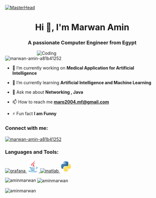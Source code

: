 [![MasterHead](https://user-images.githubusercontent.com/35267447/206916906-9bfb66d9-c419-44c2-908a-4885e610425f.gif)](https://my_website)
<h1 align="center">Hi 👋, I'm Marwan Amin</h1>
<h3 align="center">A passionate Computer Engineer from Egypt</h3>
<img align="right" alt="Coding" width="400" src="https://media1.giphy.com/media/v1.Y2lkPTc5MGI3NjExcTJkZXF5ODhjdG1jZ3ZuaGdmdmdpcDR6cWJtY2xrOXA5NWtzbDF1ciZlcD12MV9pbnRlcm5hbF9naWZfYnlfaWQmY3Q9Zw/qgQUggAC3Pfv687qPC/giphy.gif">

<p align="left"> <img src="https://komarev.com/ghpvc/?username=aminmarwan&label=Profile%20views&color=0e75b6&style=flat" alt="marwan-amin-a81b41252" /> </p>

- 🔭 I’m currently working on **Medical Application for Artificial Intelligence**

- 🌱 I’m currently learning **Artificial Intelligence and Machine Learning**

- 💬 Ask me about **Networking , Java**

- 📫 How to reach me **maro2004.mf@gmail.com**

- ⚡ Fun fact **I am Funny**

<h3 align="left">Connect with me:</h3>
<p align="left">
<a href="https://linkedin.com/in/marwan-amin-a81b41252" target="blank"><img align="center" src="https://raw.githubusercontent.com/rahuldkjain/github-profile-readme-generator/master/src/images/icons/Social/linked-in-alt.svg" alt="marwan-amin-a81b41252" height="30" width="40" /></a>
</p>

<h3 align="left">Languages and Tools:</h3>
<p align="left"> <a href="https://grafana.com" target="_blank" rel="noreferrer"> <img src="https://www.vectorlogo.zone/logos/grafana/grafana-icon.svg" alt="grafana" width="40" height="40"/> </a> <a href="https://www.java.com" target="_blank" rel="noreferrer"> <img src="https://raw.githubusercontent.com/devicons/devicon/master/icons/java/java-original.svg" alt="java" width="40" height="40"/> </a> <a href="https://www.mathworks.com/" target="_blank" rel="noreferrer"> <img src="https://upload.wikimedia.org/wikipedia/commons/2/21/Matlab_Logo.png" alt="matlab" width="40" height="40"/> </a> <a href="https://www.python.org" target="_blank" rel="noreferrer"> <img src="https://raw.githubusercontent.com/devicons/devicon/master/icons/python/python-original.svg" alt="python" width="40" height="40"/> </a> </p>

<p><img align="left" src="https://github-readme-stats.vercel.app/api/top-langs?username=aminmarwan&show_icons=true&locale=en&layout=compact" alt="aminmarwan" /></p>

<p>&nbsp;<img align="center" src="https://github-readme-stats.vercel.app/api?username=aminmarwan&show_icons=true&locale=en" alt="aminmarwan" /></p>

<p><img align="center" src="https://github-readme-streak-stats.herokuapp.com/?user=aminmarwan&" alt="aminmarwan" /></p>
